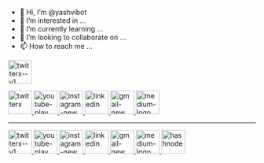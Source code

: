 - 👋 Hi, I’m @yashvibot
- 👀 I’m interested in ...
- 🌱 I’m currently learning ...
- 💞️ I’m looking to collaborate on ...
- 📫 How to reach me ...

<a href="https://twitter.com/mycrxn" target="_blank" rel="noopener noreferrer">
<img width="48" height="48" src="https://img.icons8.com/fluency/48/twitterx--v1.png" alt="twitterx--v1"/>
</p>

<img width="48" height="48" src="https://img.icons8.com/badges/48/twitterx.png" alt="twitterx"/>
<img width="48" height="48" src="https://img.icons8.com/badges/48/youtube-play.png" alt="youtube-play"/>
<img width="48" height="48" src="https://img.icons8.com/badges/48/instagram-new.png" alt="instagram-new"/>
<img width="48" height="48" src="https://img.icons8.com/badges/48/linkedin.png" alt="linkedin"/>
<img width="48" height="48" src="https://img.icons8.com/badges/48/gmail-new.png" alt="gmail-new"/>
<img width="48" height="48" src="https://img.icons8.com/badges/48/medium-logo.png" alt="medium-logo"/>

------------------------------------------------------------------------------------------------

<img width="48" height="48" src="https://img.icons8.com/fluency/48/twitterx--v1.png" alt="twitterx--v1"/>
<img width="48" height="48" src="https://img.icons8.com/fluency/48/youtube-play.png" alt="youtube-play"/>
<img width="48" height="48" src="https://img.icons8.com/fluency/48/instagram-new.png" alt="instagram-new"/>
<img width="48" height="48" src="https://img.icons8.com/fluency/48/linkedin.png" alt="linkedin"/>
<img width="48" height="48" src="https://img.icons8.com/fluency/48/gmail-new.png" alt="gmail-new"/>
<img width="48" height="48" src="https://img.icons8.com/fluency/48/medium-logo.png" alt="medium-logo"/>
<img width="48" height="48" src="https://img.icons8.com/color/48/000000/hashnode.png" alt="hashnode"/>
